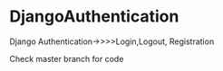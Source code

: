 # DjangoAuthentication
  Django Authentication->>>>Login,Logout, Registration

Check master branch for code
